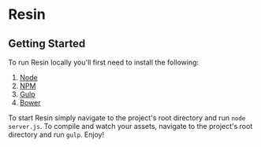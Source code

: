Resin
===========

## Getting Started

To run Resin locally you'll first need to install the following:

1. [Node](http://nodejs.org/)
1. [NPM](https://www.npmjs.org/)
1. [Gulp](http://gulpjs.com/)
1. [Bower](http://bower.io/)

To start Resin simply navigate to the project's root directory and run `node server.js`. To compile and watch your assets, navigate to the project's root directory and run `gulp`. Enjoy!
